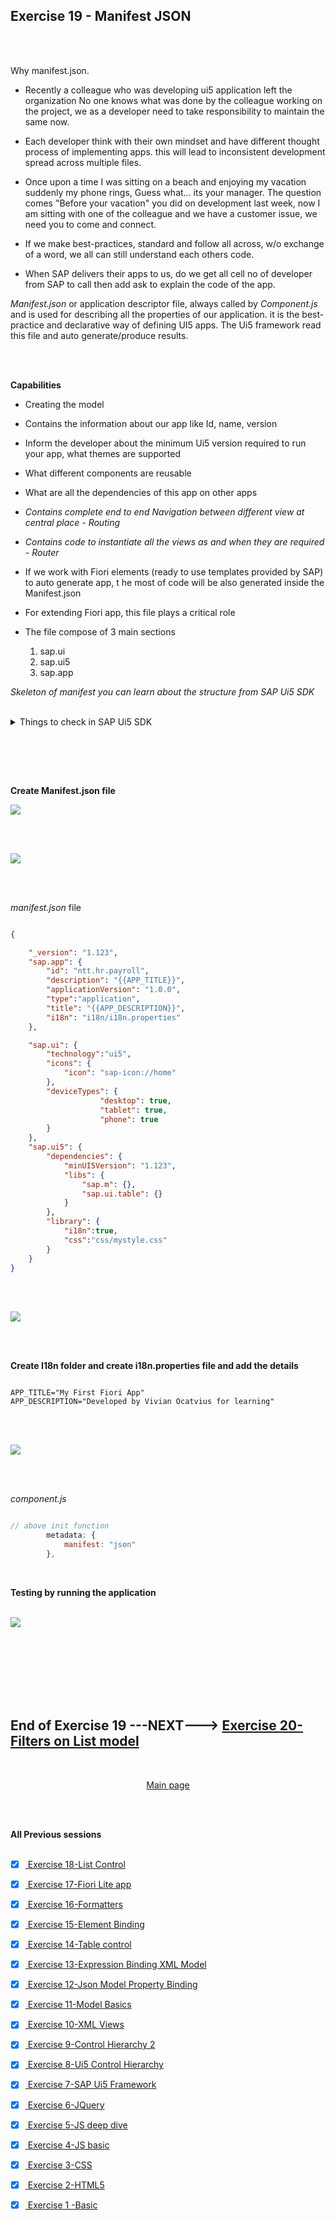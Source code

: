 ## Exercise 19 - Manifest JSON

</br></br>

Why manifest.json. 

- Recently a colleague who was developing ui5 application left the organization 
   No one knows what was done by the colleague working on the project, 
   we as a developer need to take responsibility to maintain the same now.

- Each developer think with their own mindset and have different thought process of implementing apps.
   this will lead to inconsistent development spread across multiple files.

- Once upon a time I was sitting on a beach and enjoying my vacation suddenly my phone rings, Guess what...
   its your manager. The question comes "Before your vacation"  you did on development last week, 
   now I am sitting with one of the colleague and we have a customer issue, we need you to come and connect. 

- If we make best-practices, standard and follow all across, w/o exchange of a word, we all can still understand each others code.

- When SAP delivers their apps to us, do we get all cell no of developer from SAP to call then add ask to explain the code of the app.

*Manifest.json* or application descriptor file, always called by *Component.js* and is used for describing all the properties of our application.
it is the best-practice and declarative way of defining UI5 apps. The Ui5 framework read this file and auto generate/produce results.

</br></br>

**Capabilities**

- Creating the model

- Contains the information about our app like Id, name, version

- Inform the developer about the minimum Ui5 version required to run your app, what themes are supported 

- What different components are reusable 

- What are all the dependencies of this app on other apps

- *Contains complete end to end Navigation between different view at central place* - *Routing*

- *Contains code to instantiate all the views as and when they are required* - *Router*

- If we work with Fiori elements (ready to use templates provided by SAP) to auto generate app, t
   he most of code will be also generated inside the Manifest.json

-  For extending Fiori app, this file plays a critical role

- The file compose of 3 main sections
    1. sap.ui
    2. sap.ui5
    3. sap.app

*Skeleton of manifest you can learn about the structure from SAP Ui5 SDK*

</br>

<details>
<summary> Things to check in SAP Ui5 SDK </summary>
</br>
</br>
<img src="./files/ui5e19-1.png" >
</br>
<img src="./files/ui5e19-2.png" >
</br>
<img src="./files/ui5e19-3.png" >
</br>
<img src="./files/ui5e19-4.png" >
</br>
</br>
</details>

</br> </br>

<!-- *We Need to learn how to learn* 
*Focus on concepts not on examples*
*Focus on fundamentals*
*How framework works what are all designed, what are all best practices* -->

</br> 

**Create Manifest.json file** 

<img src="./files/ui5e19-5.png" >

</br> </br> 

<img src="./files/ui5e19-4b.png" >

</br> </br> 

*manifest.json* file

```json

{

    "_version": "1.123",
    "sap.app": {
        "id": "ntt.hr.payroll",
        "description": "{{APP_TITLE}}", 
        "applicationVersion": "1.0.0",
        "type":"application",
        "title": "{{APP_DESCRIPTION}}",
        "i18n": "i18n/i18n.properties"
    },

    "sap.ui": {
        "technology":"ui5",
        "icons": {
            "icon": "sap-icon://home"
        },
        "deviceTypes": {
                    "desktop": true,
                    "tablet": true,
                    "phone": true
        }
    },
    "sap.ui5": {
        "dependencies": {
            "minUI5Version": "1.123",
            "libs": {
                "sap.m": {},
                "sap.ui.table": {}
            }
        },
        "library": {
            "i18n":true,
            "css":"css/mystyle.css"
        }
    }
}

```

</br> </br> 

<img src="./files/ui5e19-4c.png" >

</br> </br> 

**Create I18n folder and create i18n.properties file and add the details**

```i18n

APP_TITLE="My First Fiori App"
APP_DESCRIPTION="Developed by Vivian Ocatvius for learning"

```

</br> </br> 

<img src="./files/ui5e19-6.png" >

</br> </br> 

*component.js*

```js

// above init function
        metadata: {
            manifest: "json"
        },

```

</br> 

**Testing by running the application**

</br> 

<img src="./files/ui5e19-7.png" >

</br> 



</br></br>
</br></br>
</br></br>

## End of Exercise 19 ---NEXT---> <a href="https://github.com/Octavius-Dante/Arthelais/tree/main/ex_20"> Exercise 20-Filters on List model </a>
</br>
<p align="center"> <a href="https://github.com/Octavius-Dante/Arthelais/tree/main"> Main page </a> </p>


</br></br>

**All Previous sessions**
</br></br>
<!-- 
- [x] <a href="https://github.com/Octavius-Dante/Arthelais/tree/main/ex_37"> Exercise 37-Deploy app to launchpad</a>
- [x] <a href="https://github.com/Octavius-Dante/Arthelais/tree/main/ex_36"> Exercise 36-WebIde and Git integration</a>
- [x] <a href="https://github.com/Octavius-Dante/Arthelais/tree/main/ex_35"> Exercise 35-POST, GET and DELETE from Fiori</a>
- [x] <a href="https://github.com/Octavius-Dante/Arthelais/tree/main/ex_34"> Exercise 34-GET and Connect</a>
- [x] <a href="https://github.com/Octavius-Dante/Arthelais/tree/main/ex_33"> Exercise 33-Fiori Project Connect Odata</a>
- [x] <a href="https://github.com/Octavius-Dante/Arthelais/tree/main/ex_32"> Exercise 32-Connectivity</a>
- [x] <a href="https://github.com/Octavius-Dante/Arthelais/tree/main/ex_31"> Exercise 31-Function Import and Images</a>
- [x] <a href="https://github.com/Octavius-Dante/Arthelais/tree/main/ex_30"> Exercise 30-implementing CRUD</a>
- [x] <a href="https://github.com/Octavius-Dante/Arthelais/tree/main/ex_29"> Exercise 29-Implementing GET</a>
- [x] <a href="https://github.com/Octavius-Dante/Arthelais/tree/main/ex_28"> Exercise 28-Create A Gateway Project</a>
- [x] <a href="https://github.com/Octavius-Dante/Arthelais/tree/main/ex_27"> Exercise 27-Odata GET</a>
- [x] <a href="https://github.com/Octavius-Dante/Arthelais/tree/main/ex_26"> Exercise 26-Fiori Deployments</a>
- [x] <a href="https://github.com/Octavius-Dante/Arthelais/tree/main/ex_25"> Exercise 25-Fragments Deep dive</a>
- [x] <a href="https://github.com/Octavius-Dante/Arthelais/tree/main/ex_24"> Exercise 24-Fragments</a>
- [x] <a href="https://github.com/Octavius-Dante/Arthelais/tree/main/ex_23"> Exercise 23-Icon Tab bar</a>
- [x] <a href="https://github.com/Octavius-Dante/Arthelais/tree/main/ex_22"> Exercise 22-Route matched Handlers</a>
- [x] <a href="https://github.com/Octavius-Dante/Arthelais/tree/main/ex_21"> Exercise 21-Router Basics</a>
- [x] <a href="https://github.com/Octavius-Dante/Arthelais/tree/main/ex_20"> Exercise 20-Filters on List mode</a>
- [x] <a href="https://github.com/Octavius-Dante/Arthelais/tree/main/ex_19"> Exercise 19-Manifest JSON</a> -->
- [x] <a href="https://github.com/Octavius-Dante/Arthelais/tree/main/ex_18"> Exercise 18-List Control</a>
- [x] <a href="https://github.com/Octavius-Dante/Arthelais/tree/main/ex_17"> Exercise 17-Fiori Lite app</a>
- [x] <a href="https://github.com/Octavius-Dante/Arthelais/tree/main/ex_16"> Exercise 16-Formatters </a>
- [x] <a href="https://github.com/Octavius-Dante/Arthelais/tree/main/ex_15"> Exercise 15-Element Binding</a>
- [x] <a href="https://github.com/Octavius-Dante/Arthelais/tree/main/ex_14"> Exercise 14-Table control</a>
- [x] <a href="https://github.com/Octavius-Dante/Arthelais/tree/main/ex_13"> Exercise 13-Expression Binding XML Model</a>
- [x] <a href="https://github.com/Octavius-Dante/Arthelais/tree/main/ex_12"> Exercise 12-Json Model Property Binding</a>
- [x] <a href="https://github.com/Octavius-Dante/Arthelais/tree/main/ex_11"> Exercise 11-Model Basics </a>
- [x] <a href="https://github.com/Octavius-Dante/Arthelais/tree/main/ex_10"> Exercise 10-XML Views </a>
- [x] <a href="https://github.com/Octavius-Dante/Arthelais/tree/main/ex_9"> Exercise 9-Control Hierarchy 2</a>
- [x] <a href="https://github.com/Octavius-Dante/Arthelais/tree/main/ex_8"> Exercise 8-Ui5 Control Hierarchy </a>
- [x] <a href="https://github.com/Octavius-Dante/Arthelais/tree/main/ex_7"> Exercise 7-SAP Ui5 Framework </a>
- [x] <a href="https://github.com/Octavius-Dante/Arthelais/tree/main/ex_6"> Exercise 6-JQuery </a>
- [x] <a href="https://github.com/Octavius-Dante/Arthelais/tree/main/ex_5"> Exercise 5-JS deep dive </a>
- [x] <a href="https://github.com/Octavius-Dante/Arthelais/tree/main/ex_4"> Exercise 4-JS basic </a>
- [x] <a href="https://github.com/Octavius-Dante/Arthelais/tree/main/ex_3"> Exercise 3-CSS </a>
- [x] <a href="https://github.com/Octavius-Dante/Arthelais/tree/main/ex_2"> Exercise 2-HTML5</a>
- [x] <a href="https://github.com/Octavius-Dante/Arthelais/tree/main/ex_1"> Exercise 1 -Basic </a>


<!--

<details>
<summary> <b> ALL CODE CHANGES - TODAY SESSION </b> </summary>
</br>
</br>

</br>
</br>
<img src="./files/capmd12-96a.png" >
</br>
</br>
</details>

-->